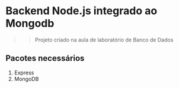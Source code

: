 # Backend Node.js integrado ao Mongodb
>> Projeto criado na aula de laboratório de Banco de Dados

## Pacotes necessários 
1. Express
2. MongoDB